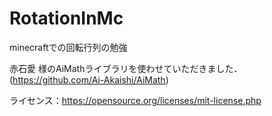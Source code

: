 # RotationInMc
minecraftでの回転行列の勉強

赤石愛 様のAiMathライブラリを使わせていただきました．(https://github.com/Ai-Akaishi/AiMath)

ライセンス：https://opensource.org/licenses/mit-license.php
